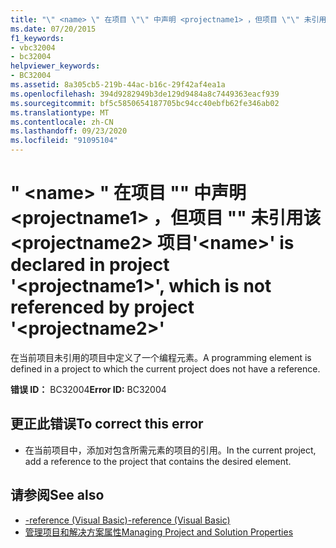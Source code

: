 ```yaml
---
title: "\" <name> \" 在项目 \"\" 中声明 <projectname1> ，但项目 \"\" 未引用该 <projectname2> 项目"
ms.date: 07/20/2015
f1_keywords:
- vbc32004
- bc32004
helpviewer_keywords:
- BC32004
ms.assetid: 8a305cb5-219b-44ac-b16c-29f42af4ea1a
ms.openlocfilehash: 394d9282949b3de129d9484a8c7449363eacf939
ms.sourcegitcommit: bf5c5850654187705bc94cc40ebfb62fe346ab02
ms.translationtype: MT
ms.contentlocale: zh-CN
ms.lasthandoff: 09/23/2020
ms.locfileid: "91095104"
---
```

# <a name="name-is-declared-in-project-projectname1-which-is-not-referenced-by-project-projectname2"></a><span data-ttu-id="ba2cc-102">" \<name> " 在项目 "" 中声明 \<projectname1> ，但项目 "" 未引用该 \<projectname2> 项目</span><span class="sxs-lookup"><span data-stu-id="ba2cc-102">'\<name>' is declared in project '\<projectname1>', which is not referenced by project '\<projectname2>'</span></span>

<span data-ttu-id="ba2cc-103">在当前项目未引用的项目中定义了一个编程元素。</span><span class="sxs-lookup"><span data-stu-id="ba2cc-103">A programming element is defined in a project to which the current project does not have a reference.</span></span>  
  
 <span data-ttu-id="ba2cc-104">**错误 ID：** BC32004</span><span class="sxs-lookup"><span data-stu-id="ba2cc-104">**Error ID:** BC32004</span></span>  
  
## <a name="to-correct-this-error"></a><span data-ttu-id="ba2cc-105">更正此错误</span><span class="sxs-lookup"><span data-stu-id="ba2cc-105">To correct this error</span></span>  
  
- <span data-ttu-id="ba2cc-106">在当前项目中，添加对包含所需元素的项目的引用。</span><span class="sxs-lookup"><span data-stu-id="ba2cc-106">In the current project, add a reference to the project that contains the desired element.</span></span>  
  
## <a name="see-also"></a><span data-ttu-id="ba2cc-107">请参阅</span><span class="sxs-lookup"><span data-stu-id="ba2cc-107">See also</span></span>

- [<span data-ttu-id="ba2cc-108">-reference (Visual Basic)</span><span class="sxs-lookup"><span data-stu-id="ba2cc-108">-reference (Visual Basic)</span></span>](../reference/command-line-compiler/reference.md)
- [<span data-ttu-id="ba2cc-109">管理项目和解决方案属性</span><span class="sxs-lookup"><span data-stu-id="ba2cc-109">Managing Project and Solution Properties</span></span>](/visualstudio/ide/managing-project-and-solution-properties)
